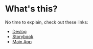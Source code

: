 # What's this?

No time to explain, check out these links: 
- [Devlog](https://librario-devlog.vercel.app/)
- [Storybook](https://librario-storybook.vercel.app/)
- [Main App](https://librario-app.vercel.app/)